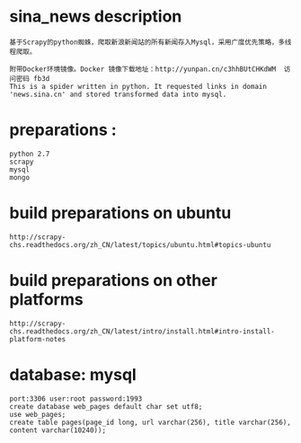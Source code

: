 # sina_news description
	基于Scrapy的python蜘蛛，爬取新浪新闻站的所有新闻存入Mysql，采用广度优先策略，多线程爬取。

	附带Docker环境镜像。Docker 镜像下载地址：http://yunpan.cn/c3hhBUtCHKdWM  访问密码 fb3d
	This is a spider written in python. It requested links in domain 'news.sina.cn' and stored transformed data into mysql.


# preparations :
	python 2.7
	scrapy
	mysql
	mongo


# build preparations on ubuntu
	http://scrapy-chs.readthedocs.org/zh_CN/latest/topics/ubuntu.html#topics-ubuntu
# build preparations on other platforms
	http://scrapy-chs.readthedocs.org/zh_CN/latest/intro/install.html#intro-install-platform-notes
	
# database: mysql
	port:3306 user:root password:1993
	create database web_pages default char set utf8;
	use web_pages;
	create table pages(page_id long, url varchar(256), title varchar(256), content varchar(10240));
